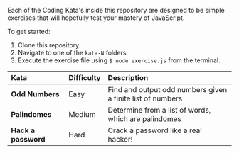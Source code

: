 Each of the Coding Kata's inside this repository are designed to be simple exercises that will hopefully test your mastery of JavaScript.

To get started:

1. Clone this repository.
2. Navigate to one of the `kata-N` folders.
3. Execute the exercise file using `$ node exercise.js` from the terminal.

| Kata                | Difficulty | Description                                                |
| :------------------ | :--------- | :--------------------------------------------------------- |
| **Odd Numbers**     | Easy       | Find and output odd numbers given a finite list of numbers |
| **Palindomes**      | Medium     | Determine from a list of words, which are palindomes       |
| **Hack a password** | Hard       | Crack a password like a real hacker!                       |
